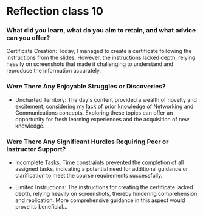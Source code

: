 # Reflection class 10

### What did you learn, what do you aim to retain, and what advice can you offer?

Certificate Creation: Today, I managed to create a certificate following the instructions from the slides. However, the instructions lacked depth, relying heavily on screenshots that made it challenging to understand and reproduce the information accurately. 

### Were There Any Enjoyable Struggles or Discoveries?

- Uncharted Territory: The day's content provided a wealth of novelty and excitement, considering my lack of prior knowledge of Networking and Communications concepts. Exploring these topics can offer an opportunity for fresh learning experiences and the acquisition of new knowledge.

### Were There Any Significant Hurdles Requiring Peer or Instructor Support?

- Incomplete Tasks: Time constraints prevented the completion of all assigned tasks, indicating a potential need for additional guidance or clarification to meet the course requirements successfully.

- Limited Instructions: The instructions for creating the certificate lacked depth, relying heavily on screenshots, thereby hindering comprehension and replication. More comprehensive guidance in this aspect would prove its beneficial...

